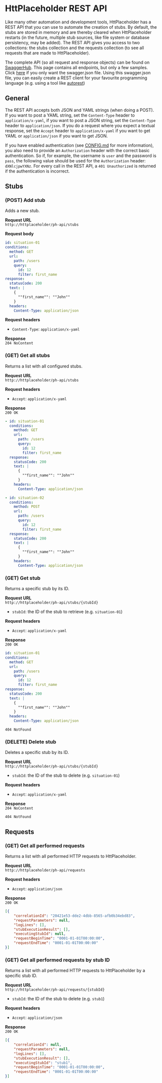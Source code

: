 # HttPlaceholder REST API

Like many other automation and development tools, HttPlaceholder has a REST API that you can use to automate the creation of stubs. By default, the stubs are stored in memory and are thereby cleared when HttPlaceholder restarts (in the future, multiple stub sources, like file system or database persistency, may be added). The REST API gives you access to two collections: the stubs collection and the requests collection (to see all requests that are made to HttPlaceholder).

The complete API (so all request and response objects) can be found on [SwaggerHub](https://app.swaggerhub.com/apis/dukeofharen/httplaceholder_api/v1). This page contains all endpoints, but only a few samples. Click [here](https://github.com/dukeofharen/httplaceholder/releases/latest) if you only want the swagger.json file. Using this swagger.json file, you can easily create a REST client for your favourite programming language (e.g. using a tool like [autorest](https://github.com/Azure/autorest))

## General

The REST API accepts both JSON and YAML strings (when doing a POST). If you want to post a YAML string, set the `Content-Type` header to `application/x-yaml`, if you want to post a JSON string, set the `Content-Type` header to `application/json`. If you do a request where you expect a textual response, set the `Accept` header to `application/x-yaml` if you want to get YAML or `application/json` if you want to get JSON.

If you have enabled authentication (see [CONFIG.md](CONFIG.md) for more information), you also need to provide an `Authorization` header with the correct basic authentication. So if, for example, the username is `user` and the password is `pass`, the following value should be used for the `Authorization` header: `dXNlcjpwYXNz`. For every call in the REST API, a `401 Unauthorized` is returned if the authentication is incorrect.

## Stubs

### (POST) Add stub

Adds a new stub.

**Request URL**<br />
`http://httplaceholder/ph-api/stubs`

**Request body**
```yml
id: situation-01
conditions:
  method: GET
  url:
    path: /users
    query:
      id: 12
      filter: first_name
response:
  statusCode: 200
  text: |
    {
      ""first_name"": ""John""
    }
  headers:
    Content-Type: application/json
```

**Request headers**
- `Content-Type`: `application/x-yaml`

**Response**<br />
`204 NoContent`

### (GET) Get all stubs

Returns a list with all configured stubs.

**Request URL**<br />
`http://httplaceholder/ph-api/stubs`

**Request headers**
- `Accept`: `application/x-yaml`

**Response**<br />
`200 OK`
```yml
- id: situation-01
  conditions:
    method: GET
    url:
      path: /users
      query:
        id: 12
        filter: first_name
  response:
    statusCode: 200
    text: |
      {
        ""first_name"": ""John""
      }
    headers:
      Content-Type: application/json

- id: situation-02
  conditions:
    method: POST
    url:
      path: /users
      query:
        id: 12
        filter: first_name
  response:
    statusCode: 200
    text: |
      {
        ""first_name"": ""John""
      }
    headers:
      Content-Type: application/json
```

### (GET) Get stub

Returns a specific stub by its ID.

**Request URL**<br />
`http://httplaceholder/ph-api/stubs/{stubId}`

- `stubId`: the ID of the stub to retrieve (e.g. `situation-01`)

**Request headers**
- `Accept`: `application/x-yaml`

**Response**<br />
`200 OK`
```yml
id: situation-01
conditions:
  method: GET
  url:
    path: /users
    query:
      id: 12
      filter: first_name
response:
  statusCode: 200
  text: |
    {
      ""first_name"": ""John""
    }
  headers:
    Content-Type: application/json
```

`404 NotFound`

### (DELETE) Delete stub

Deletes a specific stub by its ID.

**Request URL**<br />
`http://httplaceholder/ph-api/stubs/{stubId}`

- `stubId`: the ID of the stub to delete (e.g. `situation-01`)

**Request headers**
- `Accept`: `application/x-yaml`

**Response**<br />
`204 NoContent`

`404 NotFound`

## Requests

### (GET) Get all performed requests

Returns a list with all performed HTTP requests to HttPlaceholder.

**Request URL**<br />
`http://httplaceholder/ph-api/requests`

**Request headers**
- `Accept`: `application/json`

**Response**<br />
`200 OK`
```json
[{
	"correlationId": "20421e53-dde2-4dbb-8565-afb0b34ebd83",
	"requestParameters": null,
	"logLines": [],
	"stubExecutionResult": [],
	"executingStubId": null,
	"requestBeginTime": "0001-01-01T00:00:00",
	"requestEndTime": "0001-01-01T00:00:00"
}]
```

### (GET) Get all performed requests by stub ID

Returns a list with all performed HTTP requests to HttPlaceholder by a specific stub ID.

**Request URL**<br />
`http://httplaceholder/ph-api/requests/{stubId}`

- `stubId`: the ID of the stub to delete (e.g. `stub1`)

**Request headers**
- `Accept`: `application/json`

**Response**<br />
`200 OK`
```json
[{
	"correlationId": null,
	"requestParameters": null,
	"logLines": [],
	"stubExecutionResult": [],
	"executingStubId": "stub1",
	"requestBeginTime": "0001-01-01T00:00:00",
	"requestEndTime": "0001-01-01T00:00:00"
}]
```